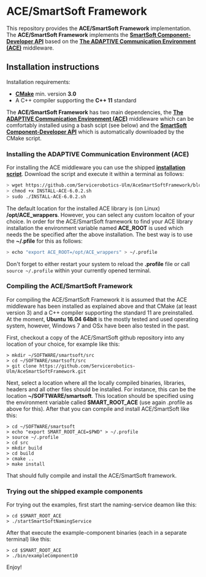 # ACE/SmartSoft Framework

This repository provides the **ACE/SmartSoft Framework** implementation. The **ACE/SmartSoft Framework** implements the [**SmartSoft Component-Developer API**](https://github.com/Servicerobotics-Ulm/SmartSoftComponentDeveloperAPIcpp) based on the [**The ADAPTIVE Communication Environment (ACE)**](http://www.cs.wustl.edu/~schmidt/ACE.html) middleware.

## Installation instructions

Installation requirements:

  * [**CMake**](https://cmake.org/) min. version **3.0**
  * A C++ compiler supporting the **C++ 11** standard

The **ACE/SmartSoft Framework** has two main dependencies, the [**The ADAPTIVE Communication Environment (ACE)**](http://www.cs.wustl.edu/~schmidt/ACE.html) middleware which can be comfortably installed using a bash scipt (see below) and the [**SmartSoft Component-Developer API**](https://github.com/Servicerobotics-Ulm/SmartSoftComponentDeveloperAPIcpp) which is automatically downloaded by the CMake script.

### Installing the ADAPTIVE Communication Environment (ACE)

For installing the ACE middleware you can use the shipped [**installation script**](https://github.com/Servicerobotics-Ulm/AceSmartSoftFramework/blob/master/INSTALL-ACE-6.0.2.sh). Download the script and execute it within a terminal as follows:

```bash
> wget https://github.com/Servicerobotics-Ulm/AceSmartSoftFramework/blob/master/INSTALL-ACE-6.0.2.sh
> chmod +x INSTALL-ACE-6.0.2.sh
> sudo ./INSTALL-ACE-6.0.2.sh
```
The default location for the installed ACE library is (on Linux) **/opt/ACE_wrappers**. However, you can select any custom locaiton of your choice. In order for the ACE/SmartSoft framework to find your ACE library installation the environment variable named **ACE_ROOT** is used which needs the be specified after the above installation. The best way is to use the **~/.pfile** for this as follows:

```bash
> echo "export ACE_ROOT=/opt/ACE_wrappers" > ~/.profile
```
Don't forget to either restart your system to reload the **.profile** file or call `source ~/.profile` within your currently opened terminal.

### Compiling the ACE/SmartSoft Framework

For compiling the ACE/SmartSoft Framework it is assumed that the ACE middleware has been installed as explained above and that CMake (at least version 3) and a C++ compiler supporting the standard 11 are preinstalled. At the moment, **Ubuntu 16.04 64bit** is the mostly tested and used operating system, however, Windows 7 and OSx have been also tested in the past.

First, checkout a copy of the ACE/SmartSoft github repository into any location of your choice, for example like this:

```
> mkdir ~/SOFTWARE/smartsoft/src
> cd ~/SOFTWARE/smartsoft/src
> git clone https://github.com/Servicerobotics-Ulm/AceSmartSoftFramework.git
```

Next, select a location where all the locally compiled binaries, libraries, headers and all other files should be installed. For instance, this can be the location **~/SOFTWARE/smartsoft**. This location should be specified using the environment variable called **SMART_ROOT_ACE** (use again .profile as above for this). After that you can compile and install ACE/SmartSoft like this:

```
> cd ~/SOFTWARE/smartsoft
> echo "export SMART_ROOT_ACE=$PWD" > ~/.profile
> source ~/.profile
> cd src
> mkdir build
> cd build
> cmake ..
> make install
```

That should fully compile and install the ACE/SmartSoft framework.

### Trying out the shipped example components

For trying out the examples, first start the naming-service deamon like this:

```
> cd $SMART_ROOT_ACE
> ./startSmartSoftNamingService
```

After that execute the example-component binaries (each in a separate terminal) like this:

```
> cd $SMART_ROOT_ACE
> ./bin/exampleComponent10
```

Enjoy!
